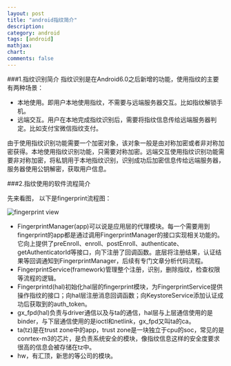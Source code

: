 ```yaml
---
layout: post
title: "android指纹简介"
description:
category: android
tags: [android]
mathjax: 
chart:
comments: false
---
```


###1.指纹识别简介
指纹识别是在Android6.0之后新增的功能，使用指纹的主要有两种场景：

+ 本地使用。即用户本地使用指纹，不需要与远端服务器交互。比如指纹解锁手机。
+ 远端交互。用户在本地完成指纹识别后，需要将指纹信息传给远端服务器判定。比如支付宝微信指纹支付。

由于使用指纹识别功能需要一个加密对象，该对象一般是由对称加密或者非对称加密获得。本地使用指纹识别功能，只需要对称加密。远端交互使用指纹识别功能需要非对称加密，将私钥用于本地指纹识别，识别成功后加密信息传给远端服务器，服务器使用公钥解密，获取用户信息。

###2.指纹使用的软件流程简介

先来看图， 以下是fingerprint流程图：

![fingerprint view](https://raw.githubusercontent.com/jsno9/jsno9.github.io/master/images/android/fingerprintview.png)

+ FingerprintManager(app)可以说是应用层的代理模块。每一个需要用到fingerprint的app都是通过调用FingerprintManager的接口实现相关功能的。它向上提供了preEnroll、enroll、postEnroll、authenticate、getAuthenticatorId等接口，向下注册了回调函数。底层将注册结果，认证结果等回调通知到FingerprintManager，后续有专门文章分析代码流程。
+ FingerprintService(framework)管理整个注册，识别，删除指纹，检查权限等流程的逻辑。
+ Fingerprintd(hal)初始化hal层的fingerprint模块，为FingerprintService提供操作指纹的接口；向hal层注册消息回调函数；向KeystoreService添加认证成功后获取到的auth_token。
+ gx_fpd(hal)负责与driver通信以及与ta的通信，hal层与上层通信使用的是binder，与下层通信使用的是ioctl和netlink，gx_fpd又叫ta的ca。
+ ta(tz)是在trust zone中的app，trust zone是一块独立于cpu的soc，常见的是conrtex-m3的芯片，是负责系统安全的模块，像指纹信息这样的安全度要求很高的信息会被存储在tz中。
+ hw，有汇顶，新思的等公司的模块。

